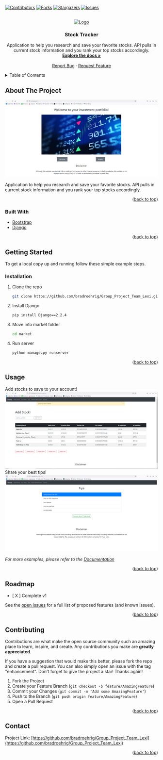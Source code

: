 <div id="top"></div>

[![Contributors][contributors-shield]][contributors-url]
[![Forks][forks-shield]][forks-url]
[![Stargazers][stars-shield]][stars-url]
[![Issues][issues-shield]][issues-url]


<!-- PROJECT LOGO -->
<br />
<div align="center">
  <a href="https://github.com/bradroehrig/Group_Project_Team_Lexi">
    <img src="images/logo.png" alt="Logo" width="80" height="80">
  </a>

<h3 align="center">Stock Tracker</h3>

  <p align="center">
    Application to help you research and save your favorite stocks. API pulls in current stock information and you rank your top stocks accordingly.
    <br />
    <a href="https://github.com/bradroehrig/Group_Project_Team_Lexi"><strong>Explore the docs »</strong></a>
    <br />
    <br />
    <a href="https://github.com/bradroehrig/Group_Project_Team_Lexi/issues">Report Bug</a>
    ·
    <a href="https://github.com/bradroehrig/Group_Project_Team_Lexi/issues">Request Feature</a>
  </p>
</div>



<!-- TABLE OF CONTENTS -->
<details>
  <summary>Table of Contents</summary>
  <ol>
    <li>
      <a href="#about-the-project">About The Project</a>
      <ul>
        <li><a href="#built-with">Built With</a></li>
      </ul>
    </li>
    <li>
      <a href="#getting-started">Getting Started</a>
      <ul>
        <li><a href="#installation">Installation</a></li>
      </ul>
    </li>
    <li><a href="#usage">Usage</a></li>
    <li><a href="#roadmap">Roadmap</a></li>
    <li><a href="#contributing">Contributing</a></li>
    <li><a href="#contact">Contact</a></li>
  </ol>
</details>



<!-- ABOUT THE PROJECT -->
## About The Project

![Home Page Screenshot](documentation_images\cover.png?raw=true "Home Screenshot")

Application to help you research and save your favorite stocks. API pulls in current stock information and you rank your top stocks accordingly.

<p align="right">(<a href="#top">back to top</a>)</p>



### Built With

* [Bootstrap](https://getbootstrap.com)
* [Django](https://docs.djangoproject.com/en/4.0/)

<p align="right">(<a href="#top">back to top</a>)</p>



<!-- GETTING STARTED -->
## Getting Started

To get a local copy up and running follow these simple example steps.

### Installation

1. Clone the repo
   ```sh
   git clone https://github.com/bradroehrig/Group_Project_Team_Lexi.git
   ```
2. Install Django
   ```sh
   pip install Django==2.2.4
   ```
3. Move into market folder
   ```sh
   cd market
   ```
4. Run server
   ```sh
   python manage.py runserver
   ```

<p align="right">(<a href="#top">back to top</a>)</p>



<!-- USAGE EXAMPLES -->
## Usage

Add stocks to save to your account!
![Saving stocks](documentation_images\add_stocks.png?raw=true "Saving stocks")
Share your best tips!
![Sharing tips](documentation_images\tips.png?raw=true "Sharing tips")

_For more examples, please refer to the [Documentation](https://github.com/bradroehrig/Group_Project_Team_Lexi)_

<p align="right">(<a href="#top">back to top</a>)</p>



<!-- ROADMAP -->
## Roadmap

- [ X ] Complete v1

See the [open issues](https://github.com/bradroehrig/Group_Project_Team_Lexi/issues) for a full list of proposed features (and known issues).

<p align="right">(<a href="#top">back to top</a>)</p>



<!-- CONTRIBUTING -->
## Contributing

Contributions are what make the open source community such an amazing place to learn, inspire, and create. Any contributions you make are **greatly appreciated**.

If you have a suggestion that would make this better, please fork the repo and create a pull request. You can also simply open an issue with the tag "enhancement".
Don't forget to give the project a star! Thanks again!

1. Fork the Project
2. Create your Feature Branch (`git checkout -b feature/AmazingFeature`)
3. Commit your Changes (`git commit -m 'Add some AmazingFeature'`)
4. Push to the Branch (`git push origin feature/AmazingFeature`)
5. Open a Pull Request

<p align="right">(<a href="#top">back to top</a>)</p>


<!-- CONTACT -->
## Contact

Project Link: [https://github.com/bradroehrig/Group_Project_Team_Lexi](https://github.com/bradroehrig/Group_Project_Team_Lexi)

<p align="right">(<a href="#top">back to top</a>)</p>

<!-- MARKDOWN LINKS & IMAGES -->
<!-- https://www.markdownguide.org/basic-syntax/#reference-style-links -->
[contributors-shield]: https://img.shields.io/github/contributors/bradroehrig/Group_Project_Team_Lexi.svg?style=for-the-badge
[contributors-url]: https://github.com/bradroehrig/Group_Project_Team_Lexi/graphs/contributors
[forks-shield]: https://img.shields.io/github/forks/bradroehrig/Group_Project_Team_Lexi.svg?style=for-the-badge
[forks-url]: https://github.com/bradroehrig/Group_Project_Team_Lexi/network/members
[stars-shield]: https://img.shields.io/github/stars/bradroehrig/Group_Project_Team_Lexi.svg?style=for-the-badge
[stars-url]: https://github.com/bradroehrig/Group_Project_Team_Lexi/stargazers
[issues-shield]: https://img.shields.io/github/issues/bradroehrig/Group_Project_Team_Lexi.svg?style=for-the-badge
[issues-url]: https://github.com/bradroehrig/Group_Project_Team_Lexi/issues
[license-shield]: https://img.shields.io/github/license/bradroehrig/Group_Project_Team_Lexi.svg?style=for-the-badge
[license-url]: https://github.com/bradroehrig/Group_Project_Team_Lexi/blob/master/LICENSE.txt
[product-screenshot]: images/screenshot.png

